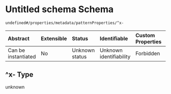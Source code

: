# Untitled schema Schema

```txt
undefined#/properties/metadata/patternProperties/^x-
```



| Abstract            | Extensible | Status         | Identifiable            | Custom Properties | Additional Properties | Access Restrictions | Defined In                                                                                    |
| :------------------ | :--------- | :------------- | :---------------------- | :---------------- | :-------------------- | :------------------ | :-------------------------------------------------------------------------------------------- |
| Can be instantiated | No         | Unknown status | Unknown identifiability | Forbidden         | Allowed               | none                | [test-external-refs.schema.json*](json/test-external-refs.schema.json "open original schema") |

## ^x- Type

unknown
